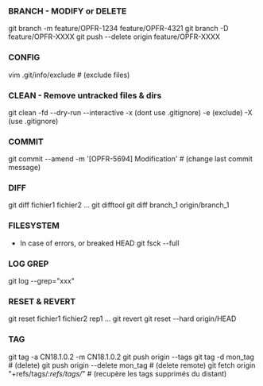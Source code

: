 ### BRANCH - MODIFY or DELETE
git branch -m feature/OPFR-1234 feature/OPFR-4321
git branch -D feature/OPFR-XXXX
git push --delete origin feature/OPFR-XXXX

### CONFIG
vim .git/info/exclude      # (exclude files)

### CLEAN - Remove untracked files & dirs
git clean -fd --dry-run --interactive
    -x (dont use .gitignore) -e (exclude) <pattern>
    -X (use .gitignore)

### COMMIT
git commit --amend -m '[OPFR-5694] Modification'    # (change last commit message)

### DIFF
git diff fichier1 fichier2 ...
git difftool
git diff branch_1 origin/branch_1

### FILESYSTEM
* In case of errors, or breaked HEAD
git fsck --full

### LOG GREP
git log --grep="xxx"

### RESET & REVERT
git reset fichier1 fichier2 rep1 ... 
git revert <commit>
git reset --hard origin/HEAD

### TAG
git tag -a CN18.1.0.2 -m CN18.1.0.2
git push origin --tags
git tag -d mon_tag      # (delete)
git push origin --delete mon_tag    # (delete remote)
git fetch origin "+refs/tags/*:refs/tags/*"     # (recupère les tags supprimés du distant)
